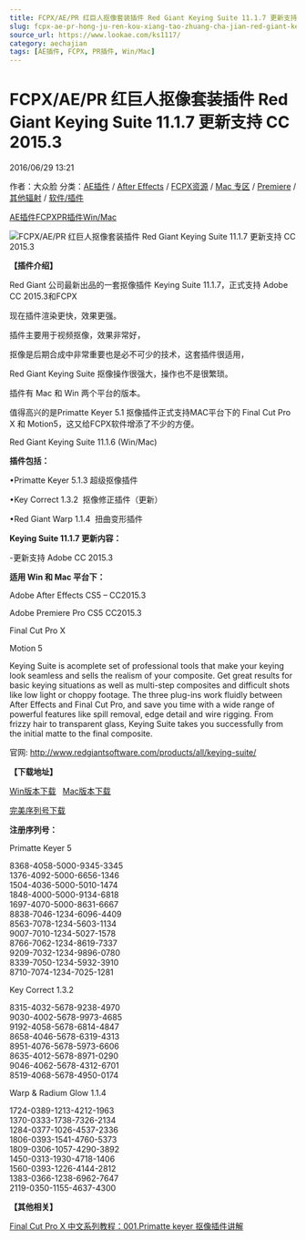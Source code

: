 ```yaml
---
title: FCPX/AE/PR 红巨人抠像套装插件 Red Giant Keying Suite 11.1.7 更新支持 CC 2015.3
slug: fcpx-ae-pr-hong-ju-ren-kou-xiang-tao-zhuang-cha-jian-red-giant-keying-suite-11-1-7-geng-xin-zhi-chi-cc-2015-3
source_url: https://www.lookae.com/ks1117/
category: aechajian
tags: [AE插件, FCPX, PR插件, Win/Mac]
---
```

# FCPX/AE/PR 红巨人抠像套装插件 Red Giant Keying Suite 11.1.7 更新支持 CC 2015.3

2016/06/29 13:21

作者：大众脸
分类：[AE插件](https://www.lookae.com/after-effects/aechajian/) / [After Effects](https://www.lookae.com/after-effects/) / [FCPX资源](https://www.lookae.com/fcpx/) / [Mac 专区](https://www.lookae.com/mac-osx/) / [Premiere](https://www.lookae.com/qitarjcj/premierezy/) / [其他辐射](https://www.lookae.com/others/) / [软件/插件](https://www.lookae.com/qitarjcj/)

[AE插件](https://www.lookae.com/tag/ae%e6%8f%92%e4%bb%b6/)[FCPX](https://www.lookae.com/tag/fcpx/)[PR插件](https://www.lookae.com/tag/pr%e6%8f%92%e4%bb%b6/)[Win/Mac](https://www.lookae.com/tag/winmac/)

![FCPX/AE/PR 红巨人抠像套装插件 Red Giant Keying Suite 11.1.7 更新支持 CC 2015.3](https://www.lookae.com/wp-content/uploads/2014/08/Keying1110.jpg "FCPX/AE/PR 红巨人抠像套装插件 Red Giant Keying Suite 11.1.7 更新支持 CC 2015.3-LookAE.com")

**【插件介绍】**

Red Giant 公司最新出品的一套抠像插件 Keying Suite 11.1.7，正式支持 Adobe CC 2015.3和FCPX

现在插件渲染更快，效果更强。

插件主要用于视频抠像，效果非常好，

抠像是后期合成中非常重要也是必不可少的技术，这套插件很适用，

Red Giant Keying Suite 抠像操作很强大，操作也不是很繁琐。

插件有 Mac 和 Win 两个平台的版本。

值得高兴的是Primatte Keyer 5.1 抠像插件正式支持MAC平台下的 Final Cut Pro X 和 Motion5，这又给FCPX软件增添了不少的方便。

Red Giant Keying Suite 11.1.6 (Win/Mac)

**插件包括：**

•Primatte Keyer 5.1.3 超级抠像插件

•Key Correct 1.3.2  抠像修正插件（更新）

•Red Giant Warp 1.1.4  扭曲变形插件

**Keying Suite 11.1.7 更新内容：**

-更新支持 Adobe CC 2015.3

**适用 Win 和 Mac 平台下：**

Adobe After Effects CS5 – CC2015.3

Adobe Premiere Pro CS5 CC2015.3

Final Cut Pro X

Motion 5

Keying Suite is acomplete set of professional tools that make your keying look seamless and sells the realism of your composite. Get great results for basic keying situations as well as multi-step composites and difficult shots like low light or choppy footage. The three plug-ins work fluidly between After Effects and Final Cut Pro, and save you time with a wide range of powerful features like spill removal, edge detail and wire rigging. From frizzy hair to transparent glass, Keying Suite takes you successfully from the initial matte to the final composite.

官网: http://www.redgiantsoftware.com/products/all/keying-suite/

**【下载地址】**

[Win版本下载](http://lookae.ctfile.com/fs/ljt153351169)   [Mac版本下载](http://lookae.ctfile.com/fs/OeG153351148)

[完美序列号下载](https://www.400gb.com/file/70980601)

**注册序列号：**

Primatte Keyer 5

8368-4058-5000-9345-3345  
1376-4092-5000-6656-1346  
1504-4036-5000-5010-1474  
1848-4000-5000-9134-6818  
1697-4070-5000-8631-6667  
8838-7046-1234-6096-4409  
8563-7078-1234-5603-1134  
9007-7010-1234-5027-1578  
8766-7062-1234-8619-7337  
9209-7032-1234-9896-0780  
8339-7050-1234-5932-3910  
8710-7074-1234-7025-1281

Key Correct 1.3.2

8315-4032-5678-9238-4970  
9030-4002-5678-9973-4685  
9192-4058-5678-6814-4847  
8658-4046-5678-6319-4313  
8951-4076-5678-5973-6606  
8635-4012-5678-8971-0290  
9046-4062-5678-4312-6701  
8519-4068-5678-4950-0174

Warp & Radium Glow 1.1.4

1724-0389-1213-4212-1963  
1370-0333-1738-7326-2134  
1284-0377-1026-4537-2336  
1806-0393-1541-4760-5373  
1809-0306-1057-4290-3892  
1450-0313-1930-4718-1406  
1560-0393-1226-4144-2812  
1383-0366-1238-6962-7647  
2119-0350-1155-4637-4300

**【其他相关】**

[Final Cut Pro X 中文系列教程：001.Primatte keyer 抠像插件讲解](https://www.mfcpx.com/primattekeyer/)
